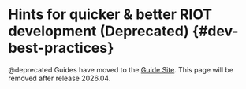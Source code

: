 # Hints for quicker & better RIOT development (Deprecated)                                  {#dev-best-practices}

@deprecated Guides have moved to the [Guide Site](https://guide.riot-os.org/misc/dev_best_practices/).
This page will be removed after release 2026.04.
